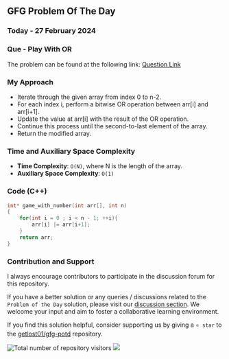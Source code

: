 ## GFG Problem Of The Day

### Today - 27 February 2024
### Que - Play With OR
The problem can be found at the following link: [Question Link](https://www.geeksforgeeks.org/problems/play-with-or5515/1)

### My Approach
- Iterate through the given array from index 0 to n-2.
- For each index i, perform a bitwise OR operation between arr[i] and arr[i+1].
- Update the value at arr[i] with the result of the OR operation.
- Continue this process until the second-to-last element of the array.
- Return the modified array.

### Time and Auxiliary Space Complexity

- **Time Complexity**: `O(N)`, where N is the length of the array.
- **Auxiliary Space Complexity**: `O(1)`

### Code (C++)
```cpp
int* game_with_number(int arr[], int n)
{
    for(int i = 0 ; i < n - 1; ++i){
        arr[i] |= arr[i+1];
    }
    return arr;
}
```

### Contribution and Support

I always encourage contributors to participate in the discussion forum for this repository.

If you have a better solution or any queries / discussions related to the `Problem of the Day` solution, please visit our [discussion section](https://github.com/getlost01/gfg-potd/discussions). We welcome your input and aim to foster a collaborative learning environment.

If you find this solution helpful, consider supporting us by giving a `⭐ star` to the [getlost01/gfg-potd](https://github.com/getlost01/gfg-potd) repository.

![Total number of repository visitors](https://komarev.com/ghpvc/?username=gl01potdgfg&color=blue&&label=Visitors)
![](https://hit.yhype.me/github/profile?user_id=79409258)

